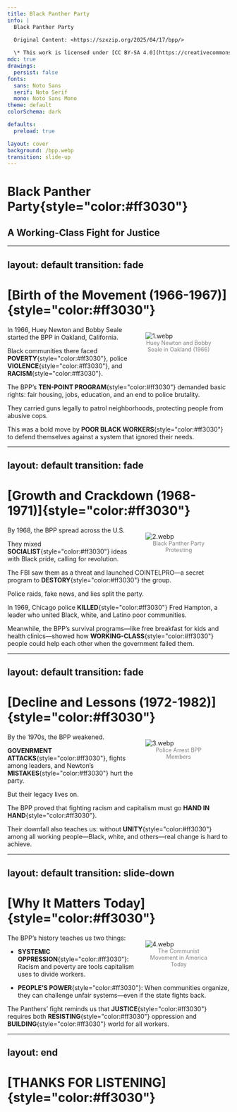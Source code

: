 ```yaml
---
title: Black Panther Party
info: |
  Black Panther Party

  Original Content: <https://szxzip.org/2025/04/17/bpp/>
  
  \* This work is licensed under [CC BY-SA 4.0](https://creativecommons.org/licenses/by-sa/4.0/).
mdc: true
drawings:
  persist: false
fonts:
  sans: Noto Sans
  serif: Noto Serif
  mono: Noto Sans Mono
theme: default
colorSchema: dark

defaults:
  preload: true

layout: cover
background: /bpp.webp
transition: slide-up
---
```


# **Black Panther Party**{style="color:#ff3030"}

## A Working-Class Fight for Justice

---
layout: default
transition: fade
---

# [Birth of the Movement (1966-1967)]{style="color:#ff3030"}

<figure style="float: right; width: 30%; margin-left: 5%; margin-bottom: 5%;">
  <img src="/1.webp" alt="1.webp" style="border-radius: 0px;">
  <figcaption style="text-align: center; font-size: 0.9em; color: gray;">Huey Newton and Bobby Seale in Oakland (1966)</figcaption>
</figure>

In 1966, Huey Newton and Bobby Seale started the BPP in Oakland, California. 

Black communities there faced **POVERTY**{style="color:#ff3030"}, police **VIOLENCE**{style="color:#ff3030"}, and **RACISM**{style="color:#ff3030"}. 

The BPP’s **TEN-POINT PROGRAM**{style="color:#ff3030"} demanded basic rights: fair housing, jobs, education, and an end to police brutality. 

They carried guns legally to patrol neighborhoods, protecting people from abusive cops. 

This was a bold move by **POOR BLACK WORKERS**{style="color:#ff3030"} to defend themselves against a system that ignored their needs.

---
layout: default
transition: fade
---

# [Growth and Crackdown (1968-1971)]{style="color:#ff3030"}

<figure style="float: right; width: 30%; margin-left: 5%; margin-bottom: 5%;">
  <img src="/2.webp" alt="2.webp" style="border-radius: 0px;">
  <figcaption style="text-align: center; font-size: 0.9em; color: gray;">Black Panther Party Protesting</figcaption>
</figure>

By 1968, the BPP spread across the U.S. 

They mixed **SOCIALIST**{style="color:#ff3030"} ideas with Black pride, calling for revolution.

The FBI saw them as a threat and launched COINTELPRO—a secret program to **DESTORY**{style="color:#ff3030"} the group. 

Police raids, fake news, and lies split the party. 

In 1969, Chicago police **KILLED**{style="color:#ff3030"} Fred Hampton, a leader who united Black, white, and Latino poor communities. 

Meanwhile, the BPP’s survival programs—like free breakfast for kids and health clinics—showed how **WORKING-CLASS**{style="color:#ff3030"} people could help each other when the government failed them.

---
layout: default
transition: fade
---

# [Decline and Lessons (1972-1982)]{style="color:#ff3030"}

<figure style="float: right; width: 30%; margin-left: 5%; margin-bottom: 5%;">
  <img src="/3.webp" alt="3.webp" style="border-radius: 0px;">
  <figcaption style="text-align: center; font-size: 0.9em; color: gray;">Police Arrest BPP Members</figcaption>
</figure>

By the 1970s, the BPP weakened. 

**GOVENRMENT ATTACKS**{style="color:#ff3030"}, fights among leaders, and Newton’s **MISTAKES**{style="color:#ff3030"} hurt the party. 

But their legacy lives on. 

The BPP proved that fighting racism and capitalism must go **HAND IN HAND**{style="color:#ff3030"}. 

Their downfall also teaches us: without **UNITY**{style="color:#ff3030"} among all working people—Black, white, and others—real change is hard to achieve.

---
layout: default
transition: slide-down
---

# [Why It Matters Today]{style="color:#ff3030"}

<figure style="float: right; width: 30%; margin-left: 5%; margin-bottom: 5%;">
  <img src="/4.webp" alt="4.webp" style="border-radius: 0px;">
  <figcaption style="text-align: center; font-size: 0.9em; color: gray;">The Communist Movement in America Today</figcaption>
</figure>

The BPP’s history teaches us two things:

- **SYSTEMIC OPPRESSION**{style="color:#ff3030"}: Racism and poverty are tools capitalism uses to divide workers.

- **PEOPLE’S POWER**{style="color:#ff3030"}: When communities organize, they can challenge unfair systems—even if the state fights back.

The Panthers’ fight reminds us that **JUSTICE**{style="color:#ff3030"} requires both **RESISTING**{style="color:#ff3030"} oppression and **BUILDING**{style="color:#ff3030"} world for all workers.

---
layout: end
---

# [THANKS FOR LISTENING]{style="color:#ff3030"}
